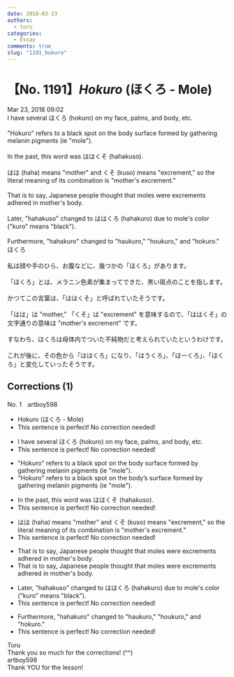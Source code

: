 ```yaml
---
date: 2018-03-23
authors:
  - toru
categories:
  - Essay
comments: true
slug: "1191_hokuro"
---
```


# 【No. 1191】<strong><em>Hokuro</strong></em> (ほくろ - Mole)
<div class="date">Mar 23, 2018 09:02</div>
<div id="post"><div id="body_show_ori">
I have several ほくろ (hokuro) on my face, palms, and body, etc.<br/><br/>"Hokuro" refers to a black spot on the body surface formed by gathering melanin pigments (ie "mole").<br/><br/>In the past, this word was ははくそ (hahakuso).<br/><br/>はは (haha) means "mother" and くそ (kuso) means "excrement," so the literal meaning of its combination is "mother's excrement."<br/><br/>That is to say, Japanese people thought that moles were excrements adhered in mother's body.<br/><br/>Later, "hahakuso" changed to ははくろ (hahakuro) due to mole's color ("kuro" means "black").<br/><br/>Furthermore, "hahakuro" changed to "haukuro," "houkuro," and "hokuro."
</div></div>

<!-- more -->

<div id="post_ja"><div id="body_show_mo">
ほくろ<br/><br/>私は顔や手のひら、お腹などに、幾つかの「ほくろ」があります。<br/><br/>「ほくろ」とは、メラニン色素が集まってできた、黒い斑点のことを指します。<br/><br/>かつてこの言葉は、「ははくそ」と呼ばれていたそうです。<br/><br/>「はは」は "mother," 「くそ」は "excrement" を意味するので、「ははくそ」の文字通りの意味は "mother's excrement" です。<br/><br/>すなわち、ほくろは母体内でついた不純物だと考えられていたというわけです。<br/><br/>これが後に、その色から「ははくろ」になり、「はうくろ」、「ほーくろ」、「ほくろ」と変化していったそうです。
</div></div>

## Corrections (1)
<div id="block"><div class="first_name"> No. 1　<span class="just_name">artboy598</span></div><div id="block2">
<ul class="correction_field">
<li class="incorrect">Hokuro (ほくろ - Mole)</li>
<li class="corrected perfect">This sentence is perfect! No correction needed!</li>
</ul>
<ul class="correction_field">
<li class="incorrect">I have several ほくろ (hokuro) on my face, palms, and body, etc.</li>
<li class="corrected perfect">This sentence is perfect! No correction needed!</li>
</ul>
<ul class="correction_field">
<li class="incorrect">"Hokuro" refers to a black spot on the body surface formed by gathering melanin pigments (ie "mole").</li>
<li class="corrected correct">
"Hokuro" refers to a black spot on the <span class="f_red">body’s</span> surface formed by gathering melanin pigments (ie "mole").
</li>
</ul>
<ul class="correction_field">
<li class="incorrect">In the past, this word was ははくそ (hahakuso).</li>
<li class="corrected perfect">This sentence is perfect! No correction needed!</li>
</ul>
<ul class="correction_field">
<li class="incorrect">はは (haha) means "mother" and くそ (kuso) means "excrement," so the literal meaning of its combination is "mother's excrement."</li>
<li class="corrected perfect">This sentence is perfect! No correction needed!</li>
</ul>
<ul class="correction_field">
<li class="incorrect">That is to say, Japanese people thought that moles were excrements adhered in mother's body.</li>
<li class="corrected correct">
That is to say, Japanese people thought that moles were excrement<span class="sline">s</span> adhered in mother's body.
</li>
</ul>
<ul class="correction_field">
<li class="incorrect">Later, "hahakuso" changed to ははくろ (hahakuro) due to mole's color ("kuro" means "black").</li>
<li class="corrected perfect">This sentence is perfect! No correction needed!</li>
</ul>
<ul class="correction_field">
<li class="incorrect">Furthermore, "hahakuro" changed to "haukuro," "houkuro," and "hokuro."</li>
<li class="corrected perfect">This sentence is perfect! No correction needed!</li>
</ul>
</div><div class="name"><span class="just_name">Toru</span><br>
Thank you so much for the corrections! (^^)
</div>
<div class="name"><span class="just_name">artboy598</span><br>
Thank YOU for the lesson!
</div>
</div>
